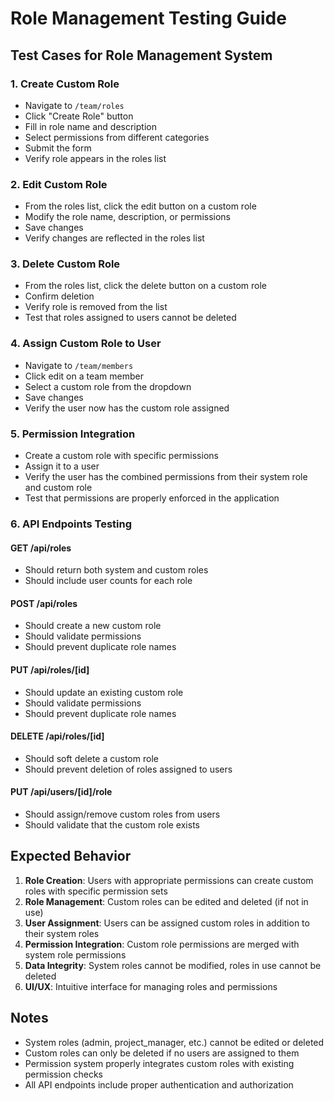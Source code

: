 # Role Management Testing Guide

## Test Cases for Role Management System

### 1. Create Custom Role
- Navigate to `/team/roles`
- Click "Create Role" button
- Fill in role name and description
- Select permissions from different categories
- Submit the form
- Verify role appears in the roles list

### 2. Edit Custom Role
- From the roles list, click the edit button on a custom role
- Modify the role name, description, or permissions
- Save changes
- Verify changes are reflected in the roles list

### 3. Delete Custom Role
- From the roles list, click the delete button on a custom role
- Confirm deletion
- Verify role is removed from the list
- Test that roles assigned to users cannot be deleted

### 4. Assign Custom Role to User
- Navigate to `/team/members`
- Click edit on a team member
- Select a custom role from the dropdown
- Save changes
- Verify the user now has the custom role assigned

### 5. Permission Integration
- Create a custom role with specific permissions
- Assign it to a user
- Verify the user has the combined permissions from their system role and custom role
- Test that permissions are properly enforced in the application

### 6. API Endpoints Testing

#### GET /api/roles
- Should return both system and custom roles
- Should include user counts for each role

#### POST /api/roles
- Should create a new custom role
- Should validate permissions
- Should prevent duplicate role names

#### PUT /api/roles/[id]
- Should update an existing custom role
- Should validate permissions
- Should prevent duplicate role names

#### DELETE /api/roles/[id]
- Should soft delete a custom role
- Should prevent deletion of roles assigned to users

#### PUT /api/users/[id]/role
- Should assign/remove custom roles from users
- Should validate that the custom role exists

## Expected Behavior

1. **Role Creation**: Users with appropriate permissions can create custom roles with specific permission sets
2. **Role Management**: Custom roles can be edited and deleted (if not in use)
3. **User Assignment**: Users can be assigned custom roles in addition to their system roles
4. **Permission Integration**: Custom role permissions are merged with system role permissions
5. **Data Integrity**: System roles cannot be modified, roles in use cannot be deleted
6. **UI/UX**: Intuitive interface for managing roles and permissions

## Notes

- System roles (admin, project_manager, etc.) cannot be edited or deleted
- Custom roles can only be deleted if no users are assigned to them
- Permission system properly integrates custom roles with existing permission checks
- All API endpoints include proper authentication and authorization
